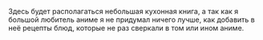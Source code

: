 Здесь будет располагаться небольшая кухонная книга, а так как я большой любитель аниме я не придумал ничего лучше, как добавить в неё рецепты блюд, которые не раз сверкали в том или ином аниме.
